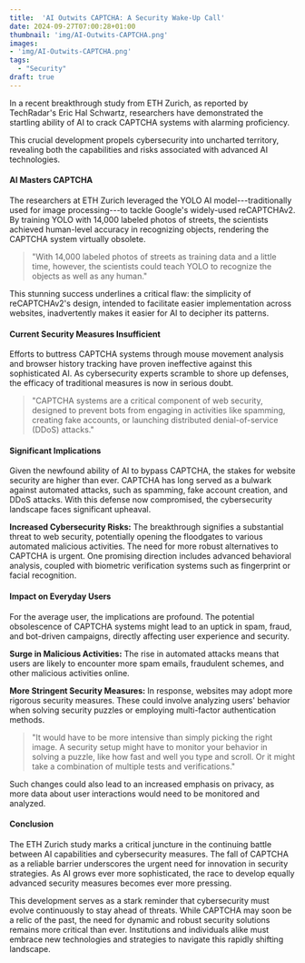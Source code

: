```yaml
---
title:  'AI Outwits CAPTCHA: A Security Wake-Up Call'
date: 2024-09-27T07:00:28+01:00
thumbnail: 'img/AI-Outwits-CAPTCHA.png'
images: 
- 'img/AI-Outwits-CAPTCHA.png'
tags:
  - "Security"
draft: true
---
```


In a recent breakthrough study from ETH Zurich, as reported by TechRadar's Eric Hal Schwartz, researchers have demonstrated the startling ability of AI to crack CAPTCHA systems with alarming proficiency. 

<!--more-->

This crucial development propels cybersecurity into uncharted territory, revealing both the capabilities and risks associated with advanced AI technologies.

#### AI Masters CAPTCHA

The researchers at ETH Zurich leveraged the YOLO AI model---traditionally used for image processing---to tackle Google's widely-used reCAPTCHAv2. By training YOLO with 14,000 labeled photos of streets, the scientists achieved human-level accuracy in recognizing objects, rendering the CAPTCHA system virtually obsolete.

> "With 14,000 labeled photos of streets as training data and a little time, however, the scientists could teach YOLO to recognize the objects as well as any human."

This stunning success underlines a critical flaw: the simplicity of reCAPTCHAv2's design, intended to facilitate easier implementation across websites, inadvertently makes it easier for AI to decipher its patterns.

#### Current Security Measures Insufficient

Efforts to buttress CAPTCHA systems through mouse movement analysis and browser history tracking have proven ineffective against this sophisticated AI. As cybersecurity experts scramble to shore up defenses, the efficacy of traditional measures is now in serious doubt.

> "CAPTCHA systems are a critical component of web security, designed to prevent bots from engaging in activities like spamming, creating fake accounts, or launching distributed denial-of-service (DDoS) attacks."

#### Significant Implications

Given the newfound ability of AI to bypass CAPTCHA, the stakes for website security are higher than ever. CAPTCHA has long served as a bulwark against automated attacks, such as spamming, fake account creation, and DDoS attacks. With this defense now compromised, the cybersecurity landscape faces significant upheaval.

**Increased Cybersecurity Risks:** The breakthrough signifies a substantial threat to web security, potentially opening the floodgates to various automated malicious activities. The need for more robust alternatives to CAPTCHA is urgent. One promising direction includes advanced behavioral analysis, coupled with biometric verification systems such as fingerprint or facial recognition.

#### Impact on Everyday Users

For the average user, the implications are profound. The potential obsolescence of CAPTCHA systems might lead to an uptick in spam, fraud, and bot-driven campaigns, directly affecting user experience and security.

**Surge in Malicious Activities:** The rise in automated attacks means that users are likely to encounter more spam emails, fraudulent schemes, and other malicious activities online.

**More Stringent Security Measures:** In response, websites may adopt more rigorous security measures. These could involve analyzing users' behavior when solving security puzzles or employing multi-factor authentication methods.

> "It would have to be more intensive than simply picking the right image. A security setup might have to monitor your behavior in solving a puzzle, like how fast and well you type and scroll. Or it might take a combination of multiple tests and verifications."

Such changes could also lead to an increased emphasis on privacy, as more data about user interactions would need to be monitored and analyzed.

#### Conclusion

The ETH Zurich study marks a critical juncture in the continuing battle between AI capabilities and cybersecurity measures. The fall of CAPTCHA as a reliable barrier underscores the urgent need for innovation in security strategies. As AI grows ever more sophisticated, the race to develop equally advanced security measures becomes ever more pressing.

This development serves as a stark reminder that cybersecurity must evolve continuously to stay ahead of threats. While CAPTCHA may soon be a relic of the past, the need for dynamic and robust security solutions remains more critical than ever. Institutions and individuals alike must embrace new technologies and strategies to navigate this rapidly shifting landscape.